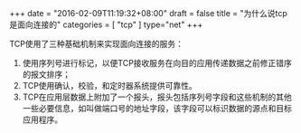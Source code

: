 +++
date = "2016-02-09T11:19:32+08:00"
draft = false
title = "为什么说tcp是面向连接的"
categories = [ "tcp" ]
type="net"
+++

TCP使用了三种基础机制来实现面向连接的服务：
<!--more-->

1. 使用序列号进行标记，以便TCP接收服务在向目的应用传递数据之前修正错序的报文排序；
2. TCP使用确认，校验，和定时器系统提供可靠性。
3. TCP在应用层数据上附加了一个报头，报头包括序列号字段和这些机制的其他一些必要信息，如叫做端口号的地址字段，该字段可以标识数据的源点和目标应用程序。